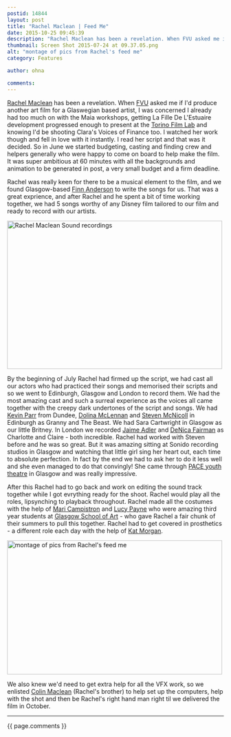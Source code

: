 ```yaml
---
postid: 14844
layout: post
title: "Rachel Maclean | Feed Me"
date: 2015-10-25 09:45:39
description: "Rachel Maclean has been a revelation. When FVU asked me if I&#8217;d produce another art film for a Glaswegian based artist, I was concerned I already had too much on with the Maia workshops, getting La Fille De L&#8217;Estuaire development&#8230;"
thumbnail: Screen Shot 2015-07-24 at 09.37.05.png
alt: "montage of pics from Rachel's feed me"
category: Features

author: ohna

comments:
---
```


<p><a href="http://www.rachelmaclean.com/">Rachel Maclean</a> has been a revelation. When <a href="http://artupdate.com/en/film-and-video-umbrella-rachel-maclean-feed-me-premieres-at-british-art-show-8/"><span class="caps">FVU</span></a> asked me if I'd produce another art film for a Glaswegian based artist, I was concerned I already had too much on with the Maia workshops, getting La Fille De <span class="caps">L'E</span>stuaire development progressed enough to present at the <a href="http://www.torinofilmlab.it/projects.php">Torino Film Lab</a> and knowing I'd be shooting Clara's Voices of Finance too. I watched her work though and fell in love with it instantly. I read her script and that was it decided. So in June we started budgeting, casting and finding crew and helpers generally who were happy to come on board to help make the film. It was super ambitious at 60 minutes with all the backgrounds and animation to be generated in post, a very small budget and a firm deadline. </p>

<p>Rachel was really keen for there to be a musical element to the film, and we found Glasgow-based <a href="http://finnanderson.co.uk/">Finn Anderson</a> to write the songs for us. That was a great exprience, and after Rachel and he spent a bit of time working together, we had 5 songs worthy of any Disney film tailored to our film and ready to record with our artists.</p>

<p><a href="{{ site.baseurl }}/assets_c/2015/10/Rachel Maclean-1258.html" onclick="window.open('{{ site.baseurl }}/assets_c/2015/10/Rachel Maclean-1258.html','popup','width=954,height=660,scrollbars=no,resizable=no,toolbar=no,directories=no,location=no,menubar=no,status=no,left=0,top=0'); return false"><img src="{{ site.baseurl }}/assets_c/2015/10/Rachel Maclean-thumb-500x345-1258.png" width="500" height="345" alt="Rachel Maclean Sound recordings" class="mt-image-none" style="" /></a></p>

<p>By the beginning of July Rachel had firmed up the script, we had cast all our actors who had practiced their songs and memorised their scripts and so we went to Edinburgh, Glasgow and London to record them. We had the most amazing cast and such a surreal experience as the voices all came together with the creepy dark undertones of the script and songs. We had <a href="http://dundee.stv.tv/articles/257172-dundee-voice-over-artist-kevin-parr-discusses-his-career-and-work/">Kevin Parr</a> from Dundee, <a href="https://www.facebook.com/dolina.maclennan.5">Dolina McLennan</a> and <a href="https://en.wikipedia.org/wiki/Steven_McNicoll">Steven McNicoll</a> in Edinburgh as Granny and The Beast. We had Sara Cartwright in Glasgow as our little Britney. In London we recorded <a href="http://jaimeadler.com/">Jaime Adler</a> and <a href="https://www.youtube.com/watch?v=6j1s5FWDj0g">DeNica Fairman</a> as Charlotte and Claire - both incredible. Rachel had worked with Steven before and he was so great. But it was amazing sitting at Sonido recording studios in Glasgow and watching that little girl sing her heart out, each time to absolute perfection. In fact by the end we had to ask her to do it less well and she even managed to do that convingly! She came through <a href="http://www.pacetheatre.com/youththeatre/"><span class="caps">PACE </span>youth theatre</a> in Glasgow and was really impressive. </p>

<p>After this Rachel had to go back and work on editing the sound track together while I got evrything ready for the shoot. Rachel would play all the roles, lipsynching to playback throughout. Rachel made all the costumes with the help of <a href="http://maricampi.tumblr.com/">Mari Campistron</a> and <a href="http://cargocollective.com/lucymarypayne/Contact">Lucy Payne</a> who were amazing third year students at <a href="http://www.gsa.ac.uk/">Glasgow School of Art</a> - who gave Rachel a fair chunk of their summers to pull this together. Rachel had to get covered in prosthetics - a different role each day with the help of  <a href="https://www.facebook.com/katmorgan.3357">Kat Morgan</a>.</p>

<p><a href="{{ site.baseurl }}/assets_c/2015/10/Screen Shot 2015-07-24 at 09.37.05-1261.html" onclick="window.open('{{ site.baseurl }}/assets_c/2015/10/Screen Shot 2015-07-24 at 09.37.05-1261.html','popup','width=1440,height=900,scrollbars=no,resizable=no,toolbar=no,directories=no,location=no,menubar=no,status=no,left=0,top=0'); return false"><img src="{{ site.baseurl }}/assets_c/2015/10/Screen Shot 2015-07-24 at 09.37.05-thumb-500x312-1261.png" width="500" height="312" alt="montage of pics from Rachel's feed me" class="mt-image-none" style="" /></a></p>

<p>We also knew we'd need to get extra help for all the <span class="caps">VFX </span>work, so we enlisted <a href="http://www.dundee.ac.uk/djcad/degreeshow/workondisplay/timebasedartdigitalfilm/colinmaclean/">Colin Maclean</a> (Rachel's brother) to help set up the computers, help with the shot and then be Rachel's right hand man right til we delivered the film in October. </p>

<hr>

{{ page.comments }}


